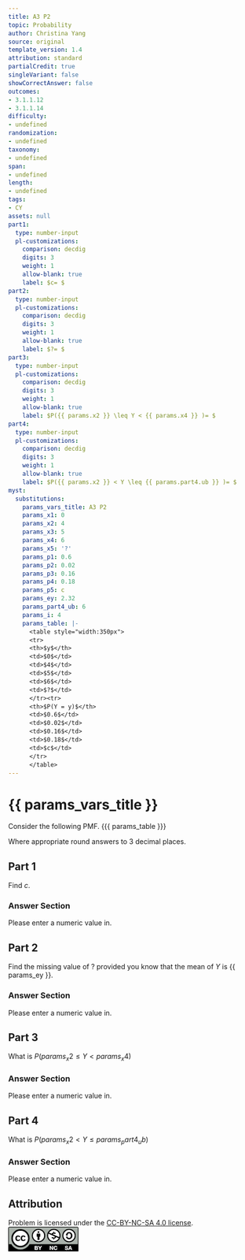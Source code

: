 ```yaml
---
title: A3 P2
topic: Probability
author: Christina Yang
source: original
template_version: 1.4
attribution: standard
partialCredit: true
singleVariant: false
showCorrectAnswer: false
outcomes:
- 3.1.1.12
- 3.1.1.14
difficulty:
- undefined
randomization:
- undefined
taxonomy:
- undefined
span:
- undefined
length:
- undefined
tags:
- CY
assets: null
part1:
  type: number-input
  pl-customizations:
    comparison: decdig
    digits: 3
    weight: 1
    allow-blank: true
    label: $c= $
part2:
  type: number-input
  pl-customizations:
    comparison: decdig
    digits: 3
    weight: 1
    allow-blank: true
    label: $?= $
part3:
  type: number-input
  pl-customizations:
    comparison: decdig
    digits: 3
    weight: 1
    allow-blank: true
    label: $P({{ params.x2 }} \leq Y < {{ params.x4 }} )= $
part4:
  type: number-input
  pl-customizations:
    comparison: decdig
    digits: 3
    weight: 1
    allow-blank: true
    label: $P({{ params.x2 }} < Y \leq {{ params.part4.ub }} )= $
myst:
  substitutions:
    params_vars_title: A3 P2
    params_x1: 0
    params_x2: 4
    params_x3: 5
    params_x4: 6
    params_x5: '?'
    params_p1: 0.6
    params_p2: 0.02
    params_p3: 0.16
    params_p4: 0.18
    params_p5: c
    params_ey: 2.32
    params_part4_ub: 6
    params_i: 4
    params_table: |-
      <table style="width:350px">
      <tr>
      <th>$y$</th>
      <td>$0$</td>
      <td>$4$</td>
      <td>$5$</td>
      <td>$6$</td>
      <td>$?$</td>
      </tr><tr>
      <th>$P(Y = y)$</th>
      <td>$0.6$</td>
      <td>$0.02$</td>
      <td>$0.16$</td>
      <td>$0.18$</td>
      <td>$c$</td>
      </tr>
      </table>
---
```

# {{ params_vars_title }}
Consider the following PMF.
{{{ params_table }}}

Where appropriate round answers to 3 decimal places.

## Part 1

Find $c$.

### Answer Section

Please enter a numeric value in.

## Part 2

Find the missing value of ? provided you know that the mean of $Y$ is {{ params_ey }}.

### Answer Section

Please enter a numeric value in.

## Part 3

What is $P({{ params_x2 }} \leq Y \lt {{ params_x4 }} )$

### Answer Section

Please enter a numeric value in.

## Part 4

What is $P({{ params_x2 }} \lt Y \leq {{ params_part4_ub }} )$

### Answer Section

Please enter a numeric value in.

## Attribution

Problem is licensed under the [CC-BY-NC-SA 4.0 license](https://creativecommons.org/licenses/by-nc-sa/4.0/).<br> ![The Creative Commons 4.0 license requiring attribution-BY, non-commercial-NC, and share-alike-SA license.](https://raw.githubusercontent.com/firasm/bits/master/by-nc-sa.png)